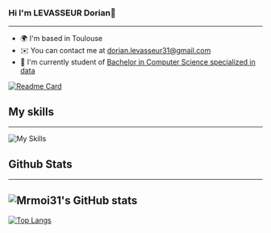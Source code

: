 ### Hi I'm LEVASSEUR Dorian👋
---

* 🌍  I'm based in Toulouse
* ✉️  You can contact me at [dorian.levasseur31@gmail.com](mailto:dorian.levasseur31@gmail.com)
* 🚀  I'm currently student of [Bachelor in Computer Science specialized in data](https://www.univ-tlse3.fr/but-specialite-informatique)

[![Readme Card](https://github-readme-stats.vercel.app/api/pin/?username=mrmoi31)](https://github.com/mrmoi31/github-readme-stats)

## My skills
---

![My Skills](https://skillicons.dev/icons?i=html,java,css,c,py,cpp)

## Github Stats
---

![Mrmoi31's GitHub stats](https://github-readme-stats.vercel.app/api?username=mrmoi&show_icons=true&theme=radical)
---
[![Top Langs](https://github-readme-stats.vercel.app/api/top-langs/?username=mrmoi31&layout=compact&theme=radical)](https://github.com/mrmoi31/github-readme-stats)
